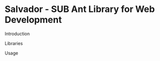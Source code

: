Salvador - SUB Ant Library for Web Development
===============================

Introduction

Libraries

Usage
